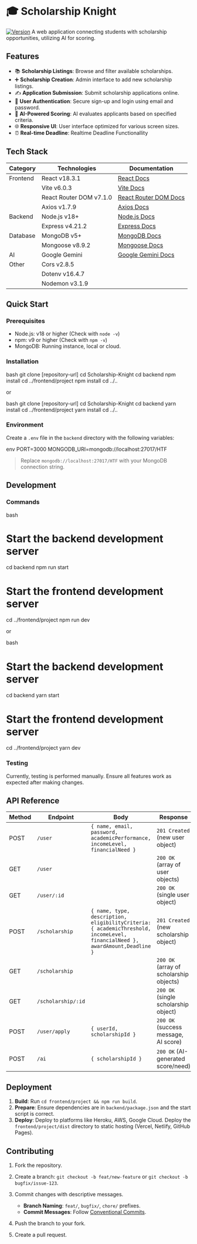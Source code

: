 
# 🎓 Scholarship Knight
[![Version](https://img.shields.io/badge/version-1.0.0-blue.svg)](https://semver.org)
A web application connecting students with scholarship opportunities, utilizing AI for scoring.

## Features

- 📚 **Scholarship Listings**: Browse and filter available scholarships.
- ➕ **Scholarship Creation**: Admin interface to add new scholarship listings.
- ✍️ **Application Submission**: Submit scholarship applications online.
- 🔑 **User Authentication**: Secure sign-up and login using email and password.
- 🤖 **AI-Powered Scoring**: AI evaluates applicants based on specified criteria.
- 🌐 **Responsive UI**: User interface optimized for various screen sizes.
- ⏰ **Real-time Deadline**: Realtime Deadline Functionallity

## Tech Stack

| Category   | Technologies                                        | Documentation                                                                                                |
|------------|-----------------------------------------------------|-------------------------------------------------------------------------------------------------------------|
| Frontend   | React v18.3.1                                      | [React Docs][react-url]                                                                                       |
|            | Vite v6.0.3                                         | [Vite Docs][vite-url]                                                                                         |
|            | React Router DOM v7.1.0                             | [React Router DOM Docs][react-router-dom-url]                                                              |
|            | Axios v1.7.9                                         | [Axios Docs][axios-url]                                                                                      |
| Backend    | Node.js v18+                                       | [Node.js Docs][node-url]                                                                                    |
|            | Express v4.21.2                                   | [Express Docs][express-url]                                                                                 |
| Database   | MongoDB v5+                                        | [MongoDB Docs][mongodb-url]                                                                                   |
|            | Mongoose v8.9.2                                      | [Mongoose Docs][mongoose-url]                                                                                 |
| AI         | Google Gemini                                       | [Google Gemini Docs][google-gemini-url]                                                                        |
| Other      | Cors v2.8.5                                        |                                                                                                             |
|            | Dotenv v16.4.7                                     |                                                                                                             |
|            | Nodemon v3.1.9                                     |                                                                                                             |

## Quick Start

### Prerequisites

- Node.js: v18 or higher (Check with `node -v`)
- npm: v9 or higher (Check with `npm -v`)
- MongoDB: Running instance, local or cloud.

### Installation

bash
git clone [repository-url]
cd Scholarship-Knight
cd backend
npm install
cd ../frontend/project
npm install
cd ../..


or

bash
git clone [repository-url]
cd Scholarship-Knight
cd backend
yarn install
cd ../frontend/project
yarn install
cd ../..


### Environment

Create a `.env` file in the `backend` directory with the following variables:

env
PORT=3000
MONGODB_URI=mongodb://localhost:27017/HTF


> Replace `mongodb://localhost:27017/HTF` with your MongoDB connection string.

## Development

### Commands

bash
# Start the backend development server
cd backend
npm run start 
# Start the frontend development server
cd ../frontend/project
npm run dev


or

bash
# Start the backend development server
cd backend
yarn start
# Start the frontend development server
cd ../frontend/project
yarn dev


### Testing

Currently, testing is performed manually. Ensure all features work as expected after making changes.

## API Reference

| Method | Endpoint      | Body                                                                                                                                                                                                                                                                  | Response                                                  |
|--------|--------------|--------------------------------------------------------------------------------------------------------------------------------------------------------------------------------------------------------------------------------------------------------------------------|-----------------------------------------------------------|
| POST   | `/user`     | `{ name, email, password, academicPerformance, incomeLevel, financialNeed }` | `201 Created` (new user object)                          |
| GET    | `/user`     |                                                                                                                                                                                                                                                                  | `200 OK` (array of user objects)                           |
| GET    | `/user/:id`  |                                                                          | `200 OK` (single user object)                              |
| POST   | `/scholarship`| `{ name, type, description, eligibilityCriteria: { academicThreshold, incomeLevel, financialNeed }, awardAmount,Deadline }` | `201 Created` (new scholarship object)                     |
| GET    | `/scholarship`|                                                                                                                                                                                                                                                                  | `200 OK` (array of scholarship objects)                  |
| GET    | `/scholarship/:id` |                                                                                                                                                                                                                                                                  | `200 OK` (single scholarship object)                    |
| POST   | `/user/apply`| `{ userId, scholarshipId }`                                            | `200 OK` (success message, AI score)                       |
| POST   | `/ai`     | `{ scholarshipId }`         | `200 OK` (AI-generated score/need) |

## Deployment

1.  **Build**: Run `cd frontend/project && npm run build`.
2.  **Prepare**: Ensure dependencies are in `backend/package.json` and the start script is correct.
3.  **Deploy**:  Deploy to platforms like Heroku, AWS, Google Cloud. Deploy the `frontend/project/dist` directory to static hosting (Vercel, Netlify, GitHub Pages).

## Contributing

1.  Fork the repository.
2.  Create a branch: `git checkout -b feat/new-feature` or `git checkout -b bugfix/issue-123`.
3.  Commit changes with descriptive messages.

    -   **Branch Naming**: `feat/`, `bugfix/`, `chore/` prefixes.
    -   **Commit Messages**: Follow [Conventional Commits][conventional-commits].

4.  Push the branch to your fork.
5.  Create a pull request.

[node-url]: https://nodejs.org/en/docs/
[express-url]: https://expressjs.com/
[mongodb-url]: https://www.mongodb.com/docs/
[mongoose-url]: https://mongoosejs.com/docs/
[react-url]: https://react.dev/
[vite-url]: https://vitejs.dev/guide/
[axios-url]: https://axios-http.com/docs/intro
[react-router-dom-url]: https://reactrouter.com/en/main
[conventional-commits]: https://www.conventionalcommits.org/en/v1.0.0/
[google-gemini-url]: https://ai.google.dev/
